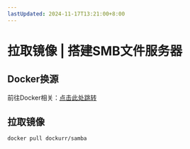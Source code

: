 ```yaml
---
lastUpdated: 2024-11-17T13:21:00+8:00
---
```


# 拉取镜像 | 搭建SMB文件服务器

## Docker换源

前往Docker相关：[点击此处跳转](/Docker/Docker换源)

## 拉取镜像

```docker pull dockurr/samba```